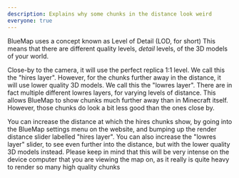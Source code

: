 ```yaml
---
description: Explains why some chunks in the distance look weird
everyone: true
---
```


BlueMap uses a concept known as Level of Detail (LOD, for short)
This means that there are different quality levels, *detail* levels, of the 3D models of your world.

Close-by to the camera, it will use the perfect replica 1:1 level.
We call this the "hires layer".
However, for the chunks further away in the distance, it will use lower quality 3D models.
We call this the "lowres layer".
There are in fact multiple different lowres layers, for varying levels of distance.
This allows BlueMap to show chunks much further away than in Minecraft itself.
However, those chunks do look a bit less good than the ones close by.

You can increase the distance at which the hires chunks show, by going into the BlueMap settings menu on the website, and bumping up the render distance slider labelled "hires layer".
You can also increase the "lowres layer" slider, to see even further into the distance, but with the lower quality 3D models instead.
Please keep in mind that this will be very intense on the device computer that you are viewing the map on, as it really is quite heavy to render so many high quality chunks
